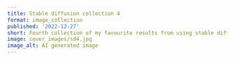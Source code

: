 ```yaml
---
title: Stable diffusion collection 4
format: image_collection
published: '2022-12-27'
short: Fourth collection of my favourite results from using stable diffusion.
image: cover_images/sd4.jpg
image_alt: AI generated image
---
```


<script lang="ts">
  import ImageGallery from '$lib/components/ImageGallery.svelte';
	import type ImageData from '$lib/types/ImageData';

  import img1 from '$lib/post_images/sd4/1.jpg';
  import img2 from '$lib/post_images/sd4/2.jpg';
  import img3 from '$lib/post_images/sd4/3.jpg';
  import img4 from '$lib/post_images/sd4/4.jpg';
  import img5 from '$lib/post_images/sd4/5.jpg';
  import img6 from '$lib/post_images/sd4/6.jpg';

  const images: ImageData[] =
    [
      {src: img1, alt: "Stable Diffusion generated image of an ancient alien."},
      {src: img2, alt: "Stable Diffusion generated image of an ancient alien."},
      {src: img3, alt: "Stable Diffusion generated image of an ancient alien."},
      {src: img4, alt: "Stable Diffusion generated image of an ancient alien."},
      {src: img5, alt: "Stable Diffusion generated image of an ancient alien."},
      {src: img6, alt: "Stable Diffusion generated image of an ancient alien."}
    ];
</script>

<ImageGallery images="{images}" />
